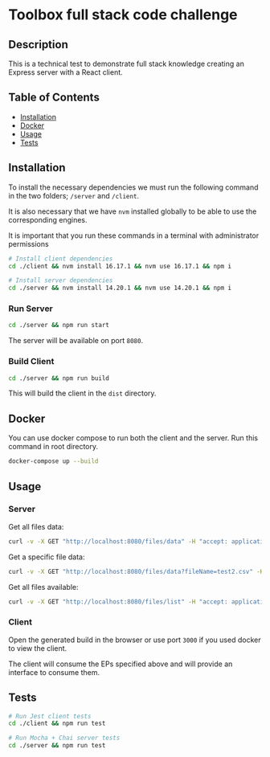 # Toolbox full stack code challenge

## Description

This is a technical test to demonstrate full stack knowledge creating an Express server with a React client.

## Table of Contents

- [Installation](#installation)
- [Docker](#docker)
- [Usage](#usage)
- [Tests](#tests)

## Installation

To install the necessary dependencies we must run the following command in the two folders; `/server` and `/client`.

It is also necessary that we have `nvm` installed globally to be able to use the corresponding engines.

It is important that you run these commands in a terminal with administrator permissions

```bash
# Install client dependencies
cd ./client && nvm install 16.17.1 && nvm use 16.17.1 && npm i

# Install server dependencies
cd ./server && nvm install 14.20.1 && nvm use 14.20.1 && npm i
```

### Run Server

```bash
cd ./server && npm run start
```

The server will be available on port `8080`.

### Build Client

```bash
cd ./server && npm run build
```

This will build the client in the `dist` directory.

## Docker

You can use docker compose to run both the client and the server. Run this command in root directory.

```bash
docker-compose up --build
```

## Usage

### Server

Get all files data:

```bash
curl -v -X GET "http://localhost:8080/files/data" -H "accept: application/json"
```

Get a specific file data:

```bash
curl -v -X GET "http://localhost:8080/files/data?fileName=test2.csv" -H "accept: application/json"
```

Get all files available:

```bash
curl -v -X GET "http://localhost:8080/files/list" -H "accept: application/json"
```

### Client

Open the generated build in the browser or use port `3000` if you used docker to view the client.

The client will consume the EPs specified above and will provide an interface to consume them.

## Tests

```bash
# Run Jest client tests
cd ./client && npm run test

# Run Mocha + Chai server tests
cd ./server && npm run test